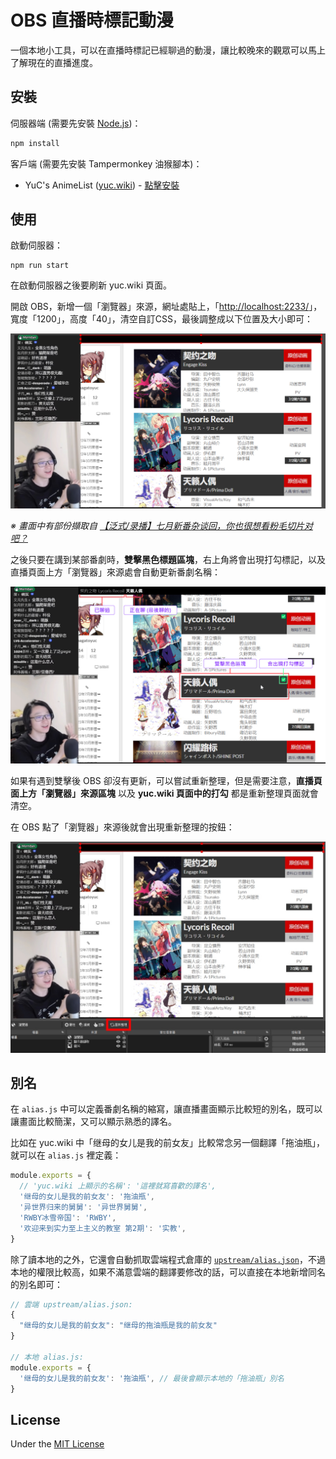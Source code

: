 # OBS 直播時標記動漫

一個本地小工具，可以在直播時標記已經聊過的動漫，讓比較晚來的觀眾可以馬上了解現在的直播進度。

## 安裝

伺服器端 (需要先安裝 [Node.js](https://nodejs.org/))：

```bash
npm install
```

客戶端 (需要先安裝 Tampermonkey 油猴腳本)：

* YuC's AnimeList ([yuc.wiki](https://yuc.wiki/)) - [點擊安裝](https://raw.githubusercontent.com/wang48372162/obs-animes-markup/main/clients/yuc_wiki.user.js)

## 使用

啟動伺服器：

```
npm run start
```

在啟動伺服器之後要刷新 yuc.wiki 頁面。

開啟 OBS，新增一個「瀏覽器」來源，網址處貼上，「[http://localhost:2233/](http://localhost:2233/)」，寬度「1200」，高度「40」，清空自訂CSS，最後調整成以下位置及大小即可：

![](screens/screenshot_01.jpg)

*※ 畫面中有部份擷取自 [【泛式/录播】七月新番杂谈回，你也很想看粉毛切片对吧？](https://www.bilibili.com/video/BV1nZ4y1Y7VH)*

之後只要在講到某部番劇時，**雙擊黑色標題區塊**，右上角將會出現打勾標記，以及直播頁面上方「瀏覽器」來源處會自動更新番劇名稱：

![](screens/screenshot_02.jpg)

如果有遇到雙擊後 OBS 卻沒有更新，可以嘗試重新整理，但是需要注意，**直播頁面上方「瀏覽器」來源區塊** 以及 **yuc.wiki 頁面中的打勾** 都是重新整理頁面就會清空。

在 OBS 點了「瀏覽器」來源後就會出現重新整理的按鈕：

![](screens/screenshot_03.jpg)

## 別名

在 `alias.js` 中可以定義番劇名稱的縮寫，讓直播畫面顯示比較短的別名，既可以讓畫面比較簡潔，又可以顯示熟悉的譯名。

比如在 yuc.wiki 中「继母的女儿是我的前女友」比較常念另一個翻譯「拖油瓶」，就可以在 `alias.js` 裡定義：

```js
module.exports = {
  // 'yuc.wiki 上顯示的名稱': '這裡就寫喜歡的譯名',
  '继母的女儿是我的前女友': '拖油瓶',
  '异世界归来的舅舅': '异世界舅舅',
  'RWBY冰雪帝国': 'RWBY',
  '欢迎来到实力至上主义的教室 第2期': '实教',
}
```

除了讀本地的之外，它還會自動抓取雲端程式倉庫的 [`upstream/alias.json`](https://github.com/wang48372162/obs-animes-markup/blob/main/upstream/alias.json)，不過本地的權限比較高，如果不滿意雲端的翻譯要修改的話，可以直接在本地新增同名的別名即可：

```js
// 雲端 upstream/alias.json:
{
  "继母的女儿是我的前女友": "继母的拖油瓶是我的前女友"
}

// 本地 alias.js:
module.exports = {
  '继母的女儿是我的前女友': '拖油瓶', // 最後會顯示本地的「拖油瓶」別名
}
```

## License

Under the [MIT License](LICENSE)
